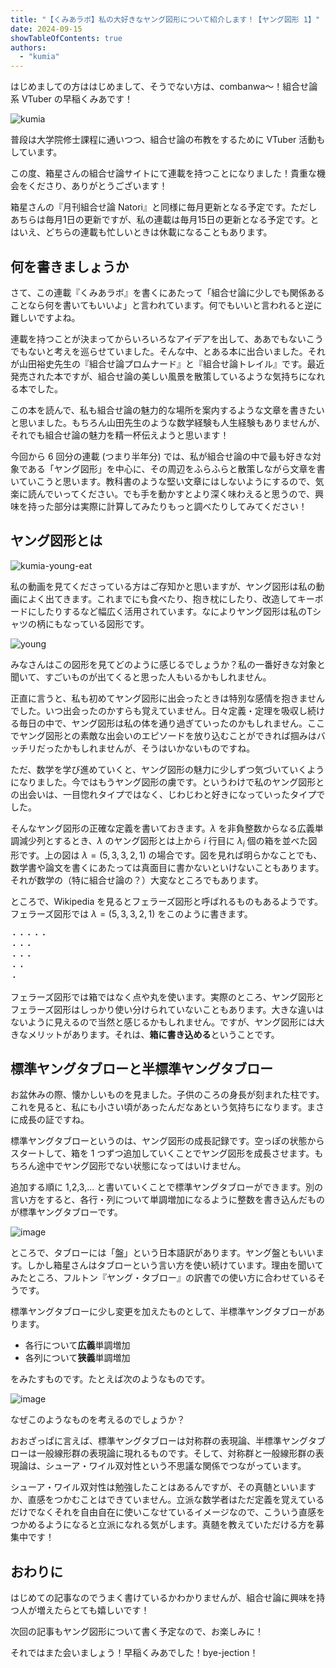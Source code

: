 ```yaml
---
title: "【くみあラボ】私の大好きなヤング図形について紹介します！【ヤング図形 1】"
date: 2024-09-15
showTableOfContents: true
authors:
  - "kumia"
---
```


はじめましての方ははじめまして、そうでない方は、combanwa～！組合せ論系 VTuber の早稲くみあです！

![kumia](./featured.png)

普段は大学院修士課程に通いつつ、組合せ論の布教をするために VTuber 活動もしています。

この度、箱星さんの組合せ論サイトにて連載を持つことになりました！貴重な機会をくださり、ありがとうございます！

箱星さんの『月刊組合せ論 Natori』と同様に毎月更新となる予定です。ただしあちらは毎月1日の更新ですが、私の連載は毎月15日の更新となる予定です。とはいえ、どちらの連載も忙しいときは休載になることもあります。

## 何を書きましょうか

さて、この連載『くみあラボ』を書くにあたって「組合せ論に少しでも関係あることなら何を書いてもいいよ」と言われています。何でもいいと言われると逆に難しいですよね。

連載を持つことが決まってからいろいろなアイデアを出して、ああでもないこうでもないと考えを巡らせていました。そんな中、とある本に出合いました。それが山田裕史先生の『組合せ論プロムナード』と『組合せ論トレイル』です。最近発売された本ですが、組合せ論の美しい風景を散策しているような気持ちになれる本でした。

この本を読んで、私も組合せ論の魅力的な場所を案内するような文章を書きたいと思いました。もちろん山田先生のような数学経験も人生経験もありませんが、それでも組合せ論の魅力を精一杯伝えようと思います！

今回から 6 回分の連載 (つまり半年分) では、私が組合せ論の中で最も好きな対象である「ヤング図形」を中心に、その周辺をふらふらと散策しながら文章を書いていこうと思います。教科書のような堅い文章にはしないようにするので、気楽に読んでいってください。でも手を動かすとより深く味わえると思うので、興味を持った部分は実際に計算してみたりもっと調べたりしてみてください！

## ヤング図形とは

![kumia-young-eat](./kumia-young-eat.jpg)

私の動画を見てくださっている方はご存知かと思いますが、ヤング図形は私の動画によく出てきます。これまでにも食べたり、抱き枕にしたり、改造してキーボードにしたりするなど幅広く活用されています。なによりヤング図形は私のTシャツの柄にもなっている図形です。

![young](./young.png)

みなさんはこの図形を見てどのように感じるでしょうか？私の一番好きな対象と聞いて、すごいものが出てくると思った人もいるかもしれません。

正直に言うと、私も初めてヤング図形に出会ったときは特別な感情を抱きませんでした。いつ出会ったのかすらも覚えていません。日々定義・定理を吸収し続ける毎日の中で、ヤング図形は私の体を通り過ぎていったのかもしれません。ここでヤング図形との素敵な出会いのエピソードを放り込むことができれば掴みはバッチリだったかもしれませんが、そうはいかないものですね。

ただ、数学を学び進めていくと、ヤング図形の魅力に少しずつ気づいていくようになりました。今ではもうヤング図形の虜です。というわけで私のヤング図形との出会いは、一目惚れタイプではなく、じわじわと好きになっていったタイプでした。

そんなヤング図形の正確な定義を書いておきます。$\lambda$ を非負整数からなる広義単調減少列とするとき、$\lambda$ のヤング図形とは上から $i$ 行目に $\lambda_i$ 個の箱を並べた図形です。上の図は $\lambda=(5,3,3,2,1)$ の場合です。図を見れば明らかなことでも、数学書や論文を書くにあたっては真面目に書かないといけないこともあります。それが数学の（特に組合せ論の？）大変なところでもあります。

ところで、Wikipedia を見るとフェラーズ図形と呼ばれるものもあるようです。フェラーズ図形では $\lambda=(5,3,3,2,1)$ をこのように書きます。

```
・・・・・
・・・
・・・
・・
・
```

フェラーズ図形では箱ではなく点や丸を使います。実際のところ、ヤング図形とフェラーズ図形はしっかり使い分けられていないこともあります。大きな違いはないように見えるので当然と感じるかもしれません。ですが、ヤング図形には大きなメリットがあります。それは、**箱に書き込める**ということです。

## 標準ヤングタブローと半標準ヤングタブロー

お盆休みの際、懐かしいものを見ました。子供のころの身長が刻まれた柱です。これを見ると、私にも小さい頃があったんだなあという気持ちになります。まさに成長の証ですね。

標準ヤングタブローというのは、ヤング図形の成長記録です。空っぽの状態からスタートして、箱を 1 つずつ追加していくことでヤング図形を成長させます。もちろん途中でヤング図形でない状態になってはいけません。

追加する順に 1,2,3,... と書いていくことで標準ヤングタブローができます。別の言い方をすると、各行・列について単調増加になるように整数を書き込んだものが標準ヤングタブローです。

![image](./r1l7LK8hR.png)

ところで、タブローには「盤」という日本語訳があります。ヤング盤ともいいます。しかし箱星さんはタブローという言い方を使い続けています。理由を聞いてみたところ、フルトン『ヤング・タブロー』の訳書での使い方に合わせているそうです。

標準ヤングタブローに少し変更を加えたものとして、半標準ヤングタブローがあります。

- 各行について**広義**単調増加
- 各列について**狭義**単調増加

をみたすものです。たとえば次のようなものです。

![image](./SkB_LFUnC.png)

なぜこのようなものを考えるのでしょうか？

おおざっぱに言えば、標準ヤングタブローは対称群の表現論、半標準ヤングタブローは一般線形群の表現論に現れるものです。そして、対称群と一般線形群の表現論は、シューア・ワイル双対性という不思議な関係でつながっています。

シューア・ワイル双対性は勉強したことはあるんですが、その真髄といいますか、直感をつかむことはできていません。立派な数学者はただ定義を覚えているだけでなくそれを自由自在に使いこなせているイメージなので、こういう直感をつかめるようになると立派になれる気がします。真髄を教えていただける方を募集中です！

## おわりに

はじめての記事なのでうまく書けているかわかりませんが、組合せ論に興味を持つ人が増えたらとても嬉しいです！

次回の記事もヤング図形について書く予定なので、お楽しみに！

それではまた会いましょう！早稲くみあでした！bye-jection！